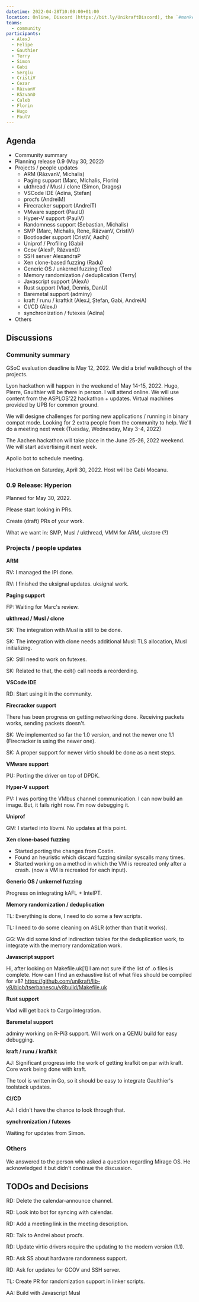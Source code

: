 ```yaml
---
datetime: 2022-04-28T10:00:00+01:00
location: Online, Discord (https://bit.ly/UnikraftDiscord), the `#monkey-business` voice channel
teams:
  - community
participants:
  - AlexJ
  - Felipe
  - Gauthier
  - Terry
  - Simon
  - Gabi
  - Sergiu
  - CristiV
  - Cezar
  - RăzvanV
  - RăzvanD
  - Caleb
  - Florin
  - Hugo
  - PaulV
---
```


## Agenda

* Community summary
* Planning release 0.9 (May 30, 2022)
* Projects / people updates
  * ARM (RăzvanV, Michalis)
  * Paging support (Marc, Michalis, Florin)
  * ukthread / Musl / clone (Simon, Dragoș)
  * VSCode IDE (Adina, Ștefan)
  * procfs (AndreiM)
  * Firecracker support (AndreiT)
  * VMware support (PaulU)
  * Hyper-V support (PaulV)
  * Randomness support (Sebastian, Michalis)
  * SMP (Marc, Michalis, Rene, RăzvanV, CristiV)
  * Bootloader support (CristiV, Aadhi)
  * Uniprof / Profiling (Gabi)
  * Gcov (AlexP, RăzvanD)
  * SSH server AlexandraP
  * Xen clone-based fuzzing (Radu)
  * Generic OS / unkernel fuzzing (Teo)
  * Memory randomization / deduplication (Terry)
  * Javascript support (AlexA)
  * Rust support (Vlad, Dennis, DanU)
  * Baremetal support (adminy)
  * kraft / runu / kraftkit (AlexJ, Ștefan, Gabi, AndreiA)
  * CI/CD (AlexJ)
  * synchronization / futexes (Adina)
* Others

## Discussions

### Community summary

GSoC evaluation deadline is May 12, 2022.
We did a brief walkthough of the projects.

Lyon hackathon will happen in the weekend of May 14-15, 2022.
Hugo, Pierre, Gaulthier will be there in person.
I will attend online.
We will use content from the ASPLOS'22 hackathon + updates.
Virtual machines provided by UPB for common ground.

We will designe challenges for porting new applications / running in binary compat mode.
Looking for 2 extra people from the community to help.
We'll do a meeting next week (Tuesday, Wednesday, May 3-4, 2022)

The Aachen hackathon will take place in the June 25-26, 2022 weekend.
We will start advertising it next week.

Apollo bot to schedule meeting.

Hackathon on Saturday, April 30, 2022.
Host will be Gabi Mocanu.

### 0.9 Release: Hyperion

Planned for May 30, 2022.

Please start looking in PRs.

Create (draft) PRs of your work.

What we want in: SMP, Musl / ukthread, VMM for ARM, ukstore (?)

### Projects / people updates

**ARM**

RV: I managed the IPI done.

RV: I finished the uksignal updates.
uksignal work.

**Paging support**

FP: Waiting for Marc's review.

**ukthread / Musl / clone**

SK: The integration with Musl is still to be done.

SK: The integration with clone needs additional Musl: TLS allocation, Musl initializing.

SK: Still need to work on futexes.

SK: Related to that, the exit() call needs a reorderding.

**VSCode IDE**

RD: Start using it in the community.

**Firecracker support**

There has been progress on getting networking done.
Receiving packets works, sending packets doesn't.

SK: We implemented so far the 1.0 version, and not the newer one 1.1 (Firecracker is using the newer one).

SK: A proper support for newer virtio should be done as a next steps.

**VMware support**

PU: Porting the driver on top of DPDK.

**Hyper-V support**

PV: I was porting the VMbus channel communication.
I can now build an image.
But, it fails right now.
I'm now debugging it.

**Uniprof**

GM: I started into libvmi.
No updates at this point.

**Xen clone-based fuzzing**

* Started porting the changes from Costin.
* Found an heuristic which discard fuzzing similar syscalls many times.
* Started working on a method in which the VM is recreated only after a crash. (now a VM is recreated for each input).

**Generic OS / unkernel fuzzing**

Progress on integrating kAFL + IntelPT.

**Memory randomization / deduplication**

TL: Everything is done, I need to do some a few scripts.

TL: I need to do some cleaning on ASLR (other than that it works).

GG: We did some kind of indirection tables for the deduplication work, to integrate with the memory randomization work.

**Javascript support**

Hi, after looking on Makefile.uk[1] I am not sure if the list of .o files is complete.
How can I find an exhaustive list of what files should be compiled for v8?
https://github.com/unikraft/lib-v8/blob/tserbanescu/v8build/Makefile.uk

**Rust support**

Vlad will get back to Cargo integration.

**Baremetal support**

adminy working on R-Pi3 support.
Will work on a QEMU build for easy debugging.

**kraft / runu / kraftkit**

AJ: Significant progress into the work of getting krafkit on par with kraft.
Core work being done with kraft.

The tool is written in Go, so it should be easy to integrate Gaulthier's toolstack updates.

**CI/CD**

AJ: I didn't have the chance to look through that.

**synchronization / futexes**

Waiting for updates from Simon.

### Others

We answered to the person who asked a question regarding Mirage OS.
He acknowledged it but didn't continue the discussion.

## TODOs and Decisions

RD: Delete the calendar-announce channel.

RD: Look into bot for syncing with calendar.

RD: Add a meeting link in the meeting description.

RD: Talk to Andrei about procfs.

RD: Update virtio drivers require the updating to the modern version (1.1).

RD: Ask SS about hardware randomness support.

RD: Ask for updates for GCOV and SSH server.

TL: Create PR for randomization support in linker scripts.

AA: Build with Javascript Musl
